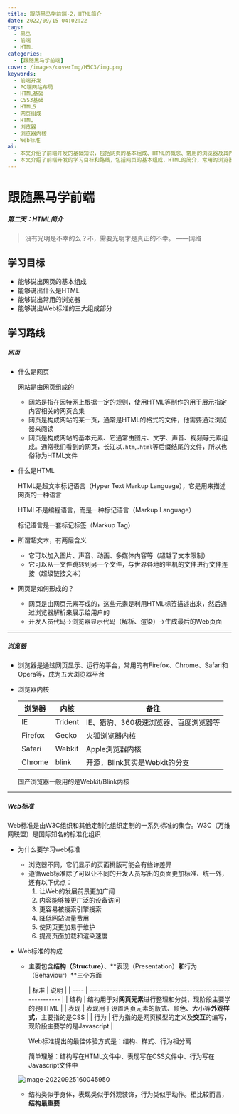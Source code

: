 ```yaml
---
title: 跟随黑马学前端-2，HTML简介
date: 2022/09/15 04:02:22
tags:
  - 黑马
  - 前端
  - HTML
categories:
  - [跟随黑马学前端]
cover: /images/coverImg/H5C3/img.png
keywords:
  - 前端开发
  - PC端网站布局
  - HTML基础
  - CSS3基础
  - HTML5
  - 网页组成
  - HTML
  - 浏览器
  - 浏览器内核
  - Web标准
ai:
  - 本文介绍了前端开发的基础知识，包括网页的基本组成、HTML的概念、常用的浏览器及其内核、以及Web标准的重要性和构成部分。
  - 本文介绍了前端开发的学习目标和路线，包括网页的基本组成，HTML的简介，常用的浏览器，以及Web标准的三大组成部分。重点强调了HTML作为超文本标记语言的作用和Web标准对于前端开发的重要性。
---
```

# 跟随黑马学前端

##### 第二天：HTML简介

> 没有光明是不幸的么？不，需要光明才是真正的不幸。		——网络



## 学习目标

* 能够说出网页的基本组成
* 能够说出什么是HTML
* 能够说出常用的浏览器
* 能够说出Web标准的三大组成部分



## 学习路线

##### 网页

* 什么是网页

  网站是由网页组成的

  * 网站是指在因特网上根据一定的规则，使用HTML等制作的用于展示指定内容相关的网页合集
  * 网页是构成网站的某一页，通常是HTML的格式的文件，他需要通过浏览器来阅读
  * 网页是构成网站的基本元素、它通常由图片、文字、声音、视频等元素组成。通常我们看到的网页，长江以`.htm`,`.html`等后缀结尾的文件，所以也俗称为HTML文件

* 什么是HTML

  HTML是超文本标记语言（Hyper Text Markup Language），它是用来描述网页的一种语言

  HTML不是编程语言，而是一种标记语言（Markup Language）

  标记语言是一套标记标签（Markup Tag）

* 所谓超文本，有两层含义

  * 它可以加入图片、声音、动画、多媒体内容等（超越了文本限制）
  * 它可以从一文件跳转到另一个文件，与世界各地的主机的文件进行文件连接（超级链接文本）

* 网页是如何形成的？

  * 网页是由网页元素写成的，这些元素是利用HTML标签描述出来，然后通过浏览器解析来展示给用户的
  * 开发人员代码->浏览器显示代码（解析、渲染）->生成最后的Web页面

---

##### 浏览器

* 浏览器是通过网页显示、运行的平台，常用的有Firefox、Chrome、Safari和Opera等，成为五大浏览器平台

* 浏览器内核

  | 浏览器  | 内核    | 备注                                  |
    | ------- | ------- | ------------------------------------- |
  | IE      | Trident | IE、猎豹、360极速浏览器、百度浏览器等 |
  | Firefox | Gecko   | 火狐浏览器内核                        |
  | Safari  | Webkit  | Apple浏览器内核                       |
  | Chrome  | blink   | 开源，Blink其实是Webkit的分支         |

  国产浏览器一般用的是Webkit/Blink内核

---

##### Web标准

Web标准是由W3C组织和其他定制化组织定制的一系列标准的集合。W3C（万维网联盟）是国际知名的标准化组织

* 为什么要学习web标准

  * 浏览器不同，它们显示的页面排版可能会有些许差异
  * 遵循web标准除了可以让不同的开发人员写出的页面更加标准、统一外，还有以下优点：
    1. 让Web的发展前景更加广阔
    2. 内容能够被更广泛的设备访问
    3. 更容易被搜索引擎搜索
    4. 降低网站流量费用
    5. 使网页更加易于维护
    6. 提高页面加载和渲染速度

* Web标准的构成

  * 主要包含**结构（Structure）**、**表现（Presentation）**和**行为（Behaviour）**三个方面

    | 标准 | 说明                                                         |
        | ---- | ------------------------------------------------------------ |
    | 结构 | 结构用于对**网页元素**进行整理和分类，现阶段主要学的是HTML   |
    | 表现 | 表现用于设置网页元素的版式、颜色、大小等**外观样式**，主要指的是CSS |
    | 行为 | 行为指的是网页模型的定义及**交互**的编写，现阶段主要学的是Javascript |

    Web标准提出的最佳体验方式是：结构、样式、行为相分离

    简单理解：结构写在HTML文件中、表现写在CSS文件中、行为写在Javascript文件中

  ![image-20220925160045950](./跟随黑马学前端-2.assets/2022-09-25160055.png)

  * 结构类似于身体，表现类似于外观装饰，行为类似于动作。相比较而言，**结构最重要**
